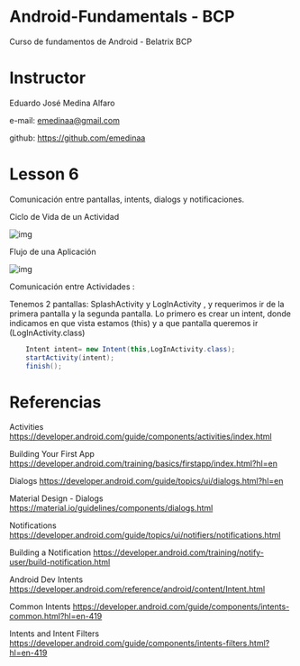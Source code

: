 # Android-Fundamentals - BCP
Curso de fundamentos de Android - Belatrix BCP

# Instructor

Eduardo José Medina Alfaro

e-mail: emedinaa@gmail.com

github: https://github.com/emedinaa

# Lesson 6 

 Comunicación entre pantallas, intents, dialogs y notificaciones.
 
 Ciclo de Vida de un Actividad
 
 ![img](https://developer.android.com/guide/components/images/activity_lifecycle.png)
 
 
 Flujo de una Aplicación
 
 ![img](https://developer.android.com/images/training/app-navigation-wireframing-wires-phone.png)
 
 Comunicación entre Actividades :
 
 Tenemos 2 pantallas: SplashActivity y LogInActivity , y requerimos ir de la primera pantalla y la segunda pantalla.
 Lo primero es crear un intent, donde indicamos en que vista estamos (this) y a que pantalla queremos ir (LogInActivity.class)
 
 ```java
     Intent intent= new Intent(this,LogInActivity.class);
     startActivity(intent);
     finish();
 ```

# Referencias 

Activities https://developer.android.com/guide/components/activities/index.html

Building Your First App https://developer.android.com/training/basics/firstapp/index.html?hl=en

Dialogs https://developer.android.com/guide/topics/ui/dialogs.html?hl=en

Material Design - Dialogs https://material.io/guidelines/components/dialogs.html

Notifications https://developer.android.com/guide/topics/ui/notifiers/notifications.html

Building a Notification https://developer.android.com/training/notify-user/build-notification.html

Android Dev Intents https://developer.android.com/reference/android/content/Intent.html

Common Intents https://developer.android.com/guide/components/intents-common.html?hl=en-419

Intents and Intent Filters https://developer.android.com/guide/components/intents-filters.html?hl=en-419

